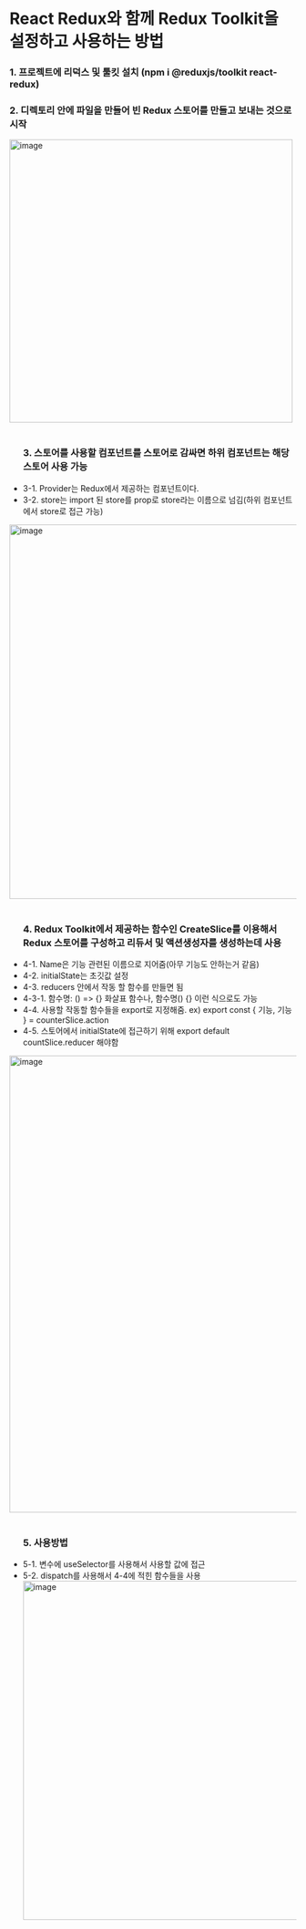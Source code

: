 <h1>React Redux와 함께 Redux Toolkit을 설정하고 사용하는 방법</h1>



<h3>1. 프로젝트에 리덕스 및 툴킷 설치 (npm i @reduxjs/toolkit react-redux)</h3>
<h3>2. 디렉토리 안에 파일을 만들어 빈 Redux 스토어를 만들고 보내는 것으로 시작</h3>
<div><img width="497" alt="image" src="https://github.com/jumpjoong/react-redux-test/assets/100519998/902cf60b-eab0-4070-8e06-cee69d47f92e"></div>
</br>
<ul>
  <h3>3. 스토어를 사용할 컴포넌트를 스토어로 감싸면 하위 컴포넌트는 해당 스토어 사용 가능</h3>
  <li>3-1. Provider는 Redux에서 제공하는 컴포넌트이다.</li>
  <li>3-2. store는 import 된 store를 prop로 store라는 이름으로 넘김(하위 컴포넌트에서 store로 접근 가능) </li>
</ul>
<div><img width="657" alt="image" src="https://github.com/jumpjoong/react-redux-test/assets/100519998/7c0db83b-850e-43f9-8698-5c43b74ec37c"></div>
</br>
<ul>
  <h3>4. Redux Toolkit에서 제공하는 함수인 CreateSlice를 이용해서 Redux 스토어를 구성하고 리듀서 및 액션생성자를 생성하는데 사용</h3>
  <li>4-1. Name은 기능 관련된 이름으로 지어줌(아무 기능도 안하는거 같음)</li>
  <li>4-2. initialState는 초깃값 설정 </li>
  <li>4-3. reducers 안에서 작동 할 함수를 만들면 됨</li>
  <li>4-3-1. 함수명: () => {} 화살표 함수나, 함수명() {} 이런 식으로도 가능</li>
  <li>4-4. 사용할 작동할 함수들을 export로 지정해줌. ex) export const { 기능, 기능 } = counterSlice.action </li>
  <li>4-5. 스토어에서 initialState에 접근하기 위해 export default countSlice.reducer 해야함</li>
</ul>
<div><img width="802" alt="image" src="https://github.com/jumpjoong/react-redux-test/assets/100519998/600586e4-9d6d-48f2-ba9b-61aa0f80eea4"></div>
</br>
<ul>
  <h3>5. 사용방법</h3>
  <li>5-1. 변수에 useSelector를 사용해서 사용할 값에 접근</li>
  <li>5-2. dispatch를 사용해서 4-4에 적힌 함수들을 사용</li>
  <div><img width="595" alt="image" src="https://github.com/jumpjoong/react-redux-test/assets/100519998/eae28a56-4398-44c6-9493-23ceb9c1d7c7">
</div>
</ul>

